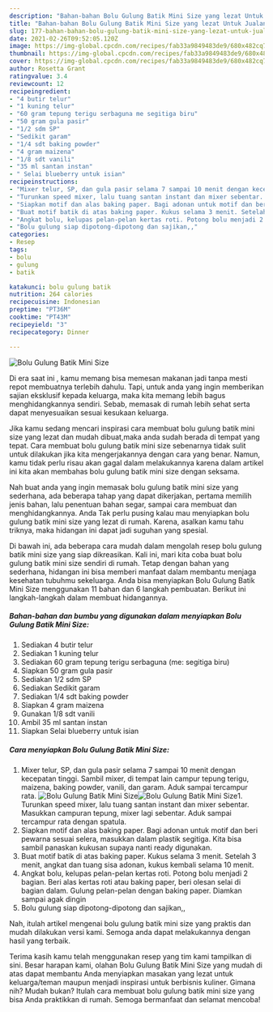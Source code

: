 ```yaml
---
description: "Bahan-bahan Bolu Gulung Batik Mini Size yang lezat Untuk Jualan"
title: "Bahan-bahan Bolu Gulung Batik Mini Size yang lezat Untuk Jualan"
slug: 177-bahan-bahan-bolu-gulung-batik-mini-size-yang-lezat-untuk-jualan
date: 2021-02-26T09:52:05.120Z
image: https://img-global.cpcdn.com/recipes/fab33a9849483de9/680x482cq70/bolu-gulung-batik-mini-size-foto-resep-utama.jpg
thumbnail: https://img-global.cpcdn.com/recipes/fab33a9849483de9/680x482cq70/bolu-gulung-batik-mini-size-foto-resep-utama.jpg
cover: https://img-global.cpcdn.com/recipes/fab33a9849483de9/680x482cq70/bolu-gulung-batik-mini-size-foto-resep-utama.jpg
author: Rosetta Grant
ratingvalue: 3.4
reviewcount: 12
recipeingredient:
- "4 butir telur"
- "1 kuning telur"
- "60 gram tepung terigu serbaguna me segitiga biru"
- "50 gram gula pasir"
- "1/2 sdm SP"
- "Sedikit garam"
- "1/4 sdt baking powder"
- "4 gram maizena"
- "1/8 sdt vanili"
- "35 ml santan instan"
- " Selai blueberry untuk isian"
recipeinstructions:
- "Mixer telur, SP, dan gula pasir selama 7 sampai 10 menit dengan kecepatan tinggi. Sambil mixer, di tempat lain campur tepung terigu, maizena, baking powder, vanili, dan garam. Aduk sampai tercampur rata."
- "Turunkan speed mixer, lalu tuang santan instant dan mixer sebentar. Masukkan campuran tepung, mixer lagi sebentar. Aduk sampai tercampur rata dengan spatula."
- "Siapkan motif dan alas baking paper. Bagi adonan untuk motif dan beri pewarna sesuai selera, masukkan dalam plastik segitiga. Kita bisa sambil panaskan kukusan supaya nanti ready digunakan."
- "Buat motif batik di atas baking paper. Kukus selama 3 menit. Setelah 3 menit, angkat dan tuang sisa adonan, kukus kembali selama 10 menit."
- "Angkat bolu, kelupas pelan-pelan kertas roti. Potong bolu menjadi 2 bagian. Beri alas kertas roti atau baking paper, beri olesan selai di bagian dalam. Gulung pelan-pelan dengan baking paper. Diamkan sampai agak dingin"
- "Bolu gulung siap dipotong-dipotong dan sajikan,,"
categories:
- Resep
tags:
- bolu
- gulung
- batik

katakunci: bolu gulung batik 
nutrition: 264 calories
recipecuisine: Indonesian
preptime: "PT36M"
cooktime: "PT43M"
recipeyield: "3"
recipecategory: Dinner

---
```



![Bolu Gulung Batik Mini Size](https://img-global.cpcdn.com/recipes/fab33a9849483de9/680x482cq70/bolu-gulung-batik-mini-size-foto-resep-utama.jpg)

Di era  saat ini , kamu memang bisa memesan makanan jadi tanpa mesti repot membuatnya terlebih dahulu. Tapi, untuk anda yang ingin memberikan sajian eksklusif kepada keluarga, maka kita memang lebih bagus menghidangkannya sendiri. Sebab, memasak di rumah lebih sehat serta dapat menyesuaikan sesuai kesukaan keluarga.

Jika kamu sedang mencari inspirasi cara membuat bolu gulung batik mini size yang lezat dan mudah dibuat,maka anda sudah berada di tempat yang tepat. Cara membuat bolu gulung batik mini size  sebenarnya tidak sulit untuk dilakukan jika kita mengerjakannya dengan cara yang benar. Namun, kamu tidak perlu risau akan gagal dalam melakukannya 
karena dalam artikel ini kita akan membahas bolu gulung batik mini size dengan seksama.  



Nah buat anda yang ingin memasak bolu gulung batik mini size yang sederhana, ada beberapa tahap yang dapat dikerjakan, pertama memilih jenis bahan, lalu penentuan bahan segar, sampai cara membuat dan menghidangkannya. Anda Tak perlu pusing kalau mau menyiapkan bolu gulung batik mini size yang lezat di rumah. Karena, asalkan kamu  tahu triknya, maka hidangan ini dapat jadi suguhan yang spesial.

Di bawah ini, ada beberapa cara mudah dalam mengolah resep bolu gulung batik mini size yang siap dikreasikan. Kali ini, mari kita coba buat bolu gulung batik mini size sendiri di rumah. Tetap dengan bahan yang sederhana, hidangan ini bisa memberi manfaat dalam membantu menjaga kesehatan tubuhmu sekeluarga. Anda bisa menyiapkan Bolu Gulung Batik Mini Size menggunakan 11 bahan dan 6 langkah pembuatan. Berikut ini langkah-langkah dalam membuat hidangannya.

<!--inarticleads1-->

##### Bahan-bahan dan bumbu yang digunakan dalam menyiapkan Bolu Gulung Batik Mini Size:

1. Sediakan 4 butir telur
1. Sediakan 1 kuning telur
1. Sediakan 60 gram tepung terigu serbaguna (me: segitiga biru)
1. Siapkan 50 gram gula pasir
1. Sediakan 1/2 sdm SP
1. Sediakan Sedikit garam
1. Sediakan 1/4 sdt baking powder
1. Siapkan 4 gram maizena
1. Gunakan 1/8 sdt vanili
1. Ambil 35 ml santan instan
1. Siapkan  Selai blueberry untuk isian




<!--inarticleads2-->

##### Cara menyiapkan Bolu Gulung Batik Mini Size:

1. Mixer telur, SP, dan gula pasir selama 7 sampai 10 menit dengan kecepatan tinggi. Sambil mixer, di tempat lain campur tepung terigu, maizena, baking powder, vanili, dan garam. Aduk sampai tercampur rata.
<img src="https://img-global.cpcdn.com/steps/6e07b75923c16e3a/160x128cq70/bolu-gulung-batik-mini-size-langkah-memasak-1-foto.jpg" alt="Bolu Gulung Batik Mini Size"><img src="https://img-global.cpcdn.com/steps/3ad2d1705ec382e5/160x128cq70/bolu-gulung-batik-mini-size-langkah-memasak-1-foto.jpg" alt="Bolu Gulung Batik Mini Size">1. Turunkan speed mixer, lalu tuang santan instant dan mixer sebentar. Masukkan campuran tepung, mixer lagi sebentar. Aduk sampai tercampur rata dengan spatula.
1. Siapkan motif dan alas baking paper. Bagi adonan untuk motif dan beri pewarna sesuai selera, masukkan dalam plastik segitiga. Kita bisa sambil panaskan kukusan supaya nanti ready digunakan.
1. Buat motif batik di atas baking paper. Kukus selama 3 menit. Setelah 3 menit, angkat dan tuang sisa adonan, kukus kembali selama 10 menit.
1. Angkat bolu, kelupas pelan-pelan kertas roti. Potong bolu menjadi 2 bagian. Beri alas kertas roti atau baking paper, beri olesan selai di bagian dalam. Gulung pelan-pelan dengan baking paper. Diamkan sampai agak dingin
1. Bolu gulung siap dipotong-dipotong dan sajikan,,




Nah, itulah artikel mengenai  bolu gulung batik mini size  yang praktis dan mudah dilakukan versi kami. Semoga anda dapat melakukannya dengan hasil yang terbaik. 

Terima kasih kamu telah menggunakan resep yang tim kami tampilkan di sini. Besar harapan kami, olahan  Bolu Gulung Batik Mini Size yang mudah di atas dapat membantu Anda menyiapkan masakan yang lezat untuk keluarga/teman maupun menjadi inspirasi untuk berbisnis kuliner. Gimana nih? Mudah bukan? Itulah cara membuat bolu gulung batik mini size yang bisa Anda praktikkan di rumah. Semoga bermanfaat dan selamat mencoba!

